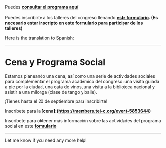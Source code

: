 
Puedes **[consultar el programa aquí](https://www.conftool.pro/tei2024/sessions.php)**
<br/> 
<br/> 
Puedes inscribirte a los talleres del congreso llenando **[este formulario](https://forms.gle/x9u3KwRQSqk5gajE8). (Es necesario estar inscripto en este formulario para participar de los talleres)**

Here is the translation to Spanish:

---

# Cena y Programa Social

Estamos planeando una cena, así como una serie de actividades sociales para complementar el programa académico del congreso: una visita guiada a pie por la ciudad, una cata de vinos, una visita a la biblioteca nacional y asistir a una milonga (clase de tango y baile).

¡Tienes hasta el 20 de septiembre para inscribirte!

Inscríbete para la **[cena]:(https://members.tei-c.org/event-5853644)**

Inscríbete para obtener más información sobre las actividades del programa social en este **[formulario](https://docs.google.com/forms/d/e/1FAIpQLScfLUDSrPs6072FqJ1-jg6uFyZb77Vu-rVCm4jJ3QwYCL_UXw/viewform)**

---

Let me know if you need any more help!